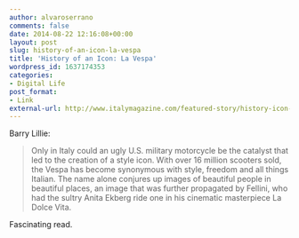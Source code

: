 ```yaml
---
author: alvaroserrano
comments: false
date: 2014-08-22 12:16:08+00:00
layout: post
slug: history-of-an-icon-la-vespa
title: 'History of an Icon: La Vespa'
wordpress_id: 1637174353
categories:
- Digital Life
post_format:
- Link
external-url: http://www.italymagazine.com/featured-story/history-icon-la-vespa
---
```


Barry Lillie:

<blockquote>Only in Italy could an ugly U.S. military motorcycle be the catalyst that led to the creation of a style icon. With over 16 million scooters sold, the Vespa has become synonymous with style, freedom and all things Italian. The name alone conjures up images of beautiful people in beautiful places, an image that was further propagated by Fellini, who had the sultry Anita Ekberg ride one in his cinematic masterpiece La Dolce Vita.</blockquote>

Fascinating read.